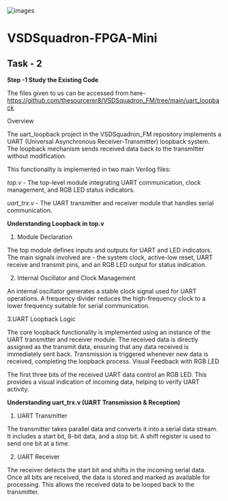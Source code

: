 ![images](https://github.com/user-attachments/assets/a6e22a90-a895-4119-9775-e3375795449f)
# VSDSquadron-FPGA-Mini
## Task - 2 ##
**Step -1 Study the Existing Code**

The files given to us can be accessed from here- https://github.com/thesourcerer8/VSDSquadron_FM/tree/main/uart_loopback

Overview

The uart_loopback project in the VSDSquadron_FM repository implements a UART (Universal Asynchronous Receiver-Transmitter) loopback system. The loopback mechanism sends received data back to the transmitter without modification.

This functionality is implemented in two main Verilog files:

*top.v* - The top-level module integrating UART communication, clock management, and RGB LED status indicators.

 *uart_trx.v* - The UART transmitter and receiver module that handles serial communication.

**Understanding Loopback in top.v**

1. Module Declaration

The top module defines inputs and outputs for UART and LED indicators. The main signals involved are - the system clock, active-low reset, UART receive and transmit pins, and an RGB LED output for status indication.

2. Internal Oscillator and Clock Management

An internal oscillator generates a stable clock signal used for UART operations. A frequency divider reduces the high-frequency clock to a lower frequency suitable for serial communication.

3.UART Loopback Logic

The core loopback functionality is implemented using an instance of the UART transmitter and receiver module. The received data is directly assigned as the transmit data, ensuring that any data received is immediately sent back. Transmission is triggered whenever new data is received, completing the loopback process.
Visual Feedback with RGB LED

The first three bits of the received UART data control an RGB LED. This provides a visual indication of incoming data, helping to verify UART activity.

**Understanding uart_trx.v (UART Transmission & Reception)**

1. UART Transmitter

The transmitter takes parallel data and converts it into a serial data stream. It includes a start bit, 8-bit data, and a stop bit. A shift register is used to send one bit at a time.

2. UART Receiver

The receiver detects the start bit and shifts in the incoming serial data. Once all bits are received, the data is stored and marked as available for processing. This allows the received data to be looped back to the transmitter.
